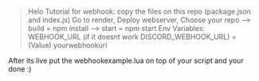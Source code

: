 > Helo
> Tutorial for webhook:
> copy the files on this repo (package.json and index.js)
Go to render, Deploy webserver, Choose your repo
--> build = npm install
--> start = npm start
Env Variables:
WEBHOOK_URL (if it doesnt work DISCORD_WEBHOOK_URL) = (Value) yourwebhookurl

After its live put the webhookexample.lua on top of your script and your done :)
